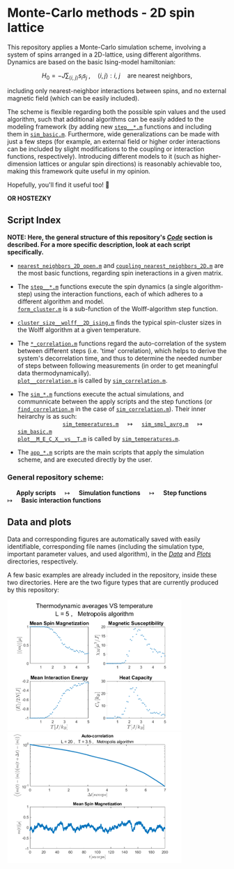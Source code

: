 # Monte-Carlo methods - 2D spin lattice

This repository applies  a Monte-Carlo simulation scheme, involving a system of spins arranged in a 2D-lattice, using different algorithms. Dynamics are based on the basic Ising-model hamiltonian: 
```math
H_0 = - J \sum_{\langle i,\; j \rangle} s_i s_j \; , \quad   \langle i, j \rangle: i ,\; j \quad \text{are nearest neighbors} ,
```
including only nearest-neighbor interactions between spins, and no external magnetic field (which can be easily included).

The scheme is flexible regarding both the possible spin values and the used algorithm, such that additional algorithms can be easily added to the modeling framework (by adding new [`step__*.m`](Code/) functions and including them in [`sim_basic.m`](Code/sim_basic.m). Furthermore, wide generalizations can be made with just a few steps (for example, an external field or higher order interactions can be included by slight modifications to the coupling or interaction functions, respectively). Introducing different models to it (such as higher-dimension lattices or angular spin directions) is reasonably achievable too, making this framework quite useful in my opinion.

Hopefully, you'll find it useful too! 🙏
      
**OR HOSTEZKY**


## Script Index

**NOTE: Here, the general structure of this repository's [*Code*](Code/) section is described. For a more specific description, look at each script specifically.**

* [`nearest_neighbors_2D_open.m`](Code/nearest_neighbors_2D_open.m) and [`coupling_nearest_neighbors_2D.m`](Code/coupling_nearest_neighbors_2D.m) are the most basic functions, regarding spin ineteractions in a given matrix.

* The [`step__*.m`](Code/) functions execute the spin dynamics (a single algorithm-step) using the interaction functions, each of which 
  adheres to a different algorithm and model.
  <br> [`form_cluster.m`](Code/form_cluster.m) is a sub-function of the Wolff-algorithm step function.

* [`cluster_size__wolff__2D_ising.m`](Code/cluster_size__wolff__2D_ising.m) finds the typical spin-cluster sizes in the Wolff algorithm at 
  a given temperature.

* The [`*_correlation.m`](Code/) functions regard the auto-correlation of the system between different steps (i.e. 'time' correlation), 
  which helps to derive the system's decorrelation time, and thus to determine the needed number of steps between following measurements 
  (in order to get meaningful data thermodynamically).
  <br> [`plot__correlation.m`](Code/plot__correlation.m) is called by [`sim_correlation.m`](Code/sim_correlation.m).

* The [`sim_*.m`](Code/) functions execute the actual simulations, and communnicate between the apply scripts and the step functions (or
  [`find_correlation.m`](Code/find_correlation.m) in the case of [`sim_correlation.m`](Code/sim_correlation.m)). Their inner heirarchy is
  as such:
  <br>  $\quad\quad\quad\quad\quad\quad$  [`sim_temperatures.m`](Code/sim_temperatures.m)  $\quad \longmapsto \quad$  [`sim_smpl_avrg.m`](Code/sim_smpl_avrg.m)  $\quad \longmapsto \quad$  [`sim_basic.m`](Code/sim_basic.m)
  <br> [`plot__M_E_C_X__vs__T.m`](Code/plot__M_E_C_X__vs__T.m) is called by [`sim_temperatures.m`](Code/sim_temperatures.m).

* The [`app_*.m`](Code/) scripts are the main scripts that apply the simulation scheme, and are executed directly by the user.

### General repository scheme:
  $\quad$  **Apply scripts**  $\quad \longmapsto \quad$  **Simulation functions**  $\quad \longmapsto \quad$  **Step functions**  $\quad \longmapsto \quad$  **Basic interaction functions**

## Data and plots

Data and corresponding figures are automatically saved with easily identifiable, corresponding file names (including the simulation type, important parameter values, and used algorithm), in the [*Data*](Data/) and [*Plots*](Plots/) directories, respectively.

A few basic examples are already included in the repository, inside these two directories. Here are the two figure types that are currently produced by this repository:

<img src="Plots/M_E_C_X_vs_T__L_5__Metropolis__Ising.png" width="400" height="300"> <img src="Plots/correlation__L_20__T_3.5__Metropolis__Ising.png" width="400" height="300">
